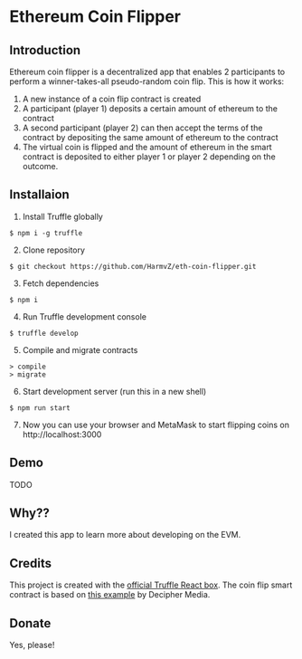 # Ethereum Coin Flipper
## Introduction
Ethereum coin flipper is a decentralized app that enables 2 participants to perform a winner-takes-all pseudo-random coin flip. This is how it works:
1. A new instance of a coin flip contract is created
2. A participant (player 1) deposits a certain amount of ethereum to the contract
3. A second participant (player 2) can then accept the terms of the contract by depositing the same amount of ethereum to the contract
4. The virtual coin is flipped and the amount of ethereum in the smart contract is deposited to either player 1 or player 2 depending on the outcome.
## Installaion
1. Install Truffle globally
```
$ npm i -g truffle
```
2. Clone repository
```
$ git checkout https://github.com/HarmvZ/eth-coin-flipper.git
```
3. Fetch dependencies
```
$ npm i
```
4. Run Truffle development console
```
$ truffle develop
```
5. Compile and migrate contracts
```
> compile
> migrate

```
6. Start development server (run this in a new shell)
```
$ npm run start
```
7. Now you can use your browser and MetaMask to start flipping coins on http://localhost:3000
## Demo
TODO
## Why??
I created this app to learn more about developing on the EVM.
## Credits
This project is created with the [official Truffle React box](http://truffleframework.com/boxes/react). The coin flip smart contract is based on [this example](https://gist.github.com/AlwaysBCoding/fa141a313f404b585016ff2a1e62adaf) by Decipher Media.
## Donate
Yes, please!
